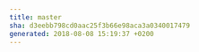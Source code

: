 ```yaml
---
title: master
sha: d3eebb798cd0aac25f3b66e98aca3a0340017479
generated: 2018-08-08 15:19:37 +0200
---
```


